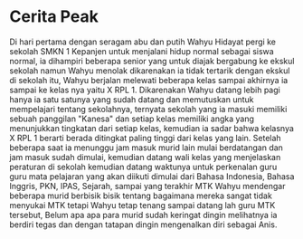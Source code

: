 # Cerita Peak
Di hari pertama dengan seragam abu dan putih Wahyu Hidayat pergi ke sekolah SMKN 1 Kepanjen untuk menjalani hidup normal sebagai siswa normal, ia dihampiri beberapa senior yang untuk diajak bergabung ke ekskul sekolah namun Wahyu menolak dikarenakan ia tidak tertarik dengan ekskul di sekolah itu, Wahyu berjalan melewati beberapa kelas sampai akhirnya ia sampai ke kelas nya yaitu X RPL 1. Dikarenakan Wahyu datang lebih pagi hanya ia satu satunya yang sudah datang dan memutuskan untuk mempelajari tentang sekolahnya, ternyata sekolah yang ia masuki memiliki sebuah panggilan "Kanesa" dan setiap kelas memiliki angka yang menunjukkan tingkatan dari setiap kelas, kemudian ia sadar bahwa kelasnya X RPL 1 berarti berada ditingkat paling tinggi dari kelas yang lain. Setelah beberapa saat ia menunggu jam masuk murid lain mulai berdatangan dan jam masuk sudah dimulai, kemudian datang wali kelas yang menjelaskan  peraturan di sekolah kemudian datang waktunya untuk perkenalan guru guru mata pelajaran yang akan diikuti dimulai dari Bahasa Indonesia, Bahasa Inggris, PKN, IPAS, Sejarah, sampai yang terakhir MTK Wahyu mendengar beberapa murid berbisik bisik tentang bagaimana mereka sangat tidak menyukai MTK tetapi Wahyu tetap tenang sampai datang lah guru MTK tersebut, Belum apa apa para murid sudah keringat dingin melihatnya ia berdiri tegas dan dengan tatapan dingin mengenalkan diri sebagai Anis.
